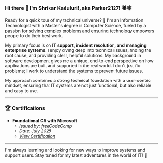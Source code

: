 ### Hi there 👋 I'm Shrikar Kaduluri!, aka **Parker2127**! 🕷️🕸️

Ready for a quick tour of my technical universe? 🚀 I'm an Information Technologist with a Master's degree in Computer Science, fueled by a passion for solving complex problems and ensuring technology empowers people to do their best work.

My primary focus is on **IT support, incident resolution, and managing enterprise systems**. I enjoy diving deep into technical issues, finding the root cause, and providing clear, helpful solutions. My background in software development gives me a unique, end-to-end perspective on how applications are built and supported in the real world. I don't just fix problems; I work to understand the systems to prevent future issues.

My approach combines a strong technical foundation with a user-centric mindset, ensuring that IT systems are not just functional, but also reliable and easy to use.

---

### 🏆 Certifications

* **Foundational C# with Microsoft**
    * *Issued by: freeCodeCamp*
    * *Date: July 2025*
    * [*View Certification*](https://www.freecodecamp.org/certification/shrikar_kaduluri/foundational-c-sharp-with-microsoft)

---

I'm always learning and looking for new ways to improve systems and support users. Stay tuned for my latest adventures in the world of IT! 🌟
